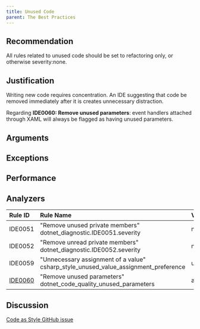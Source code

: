 ```yaml
---
title: Unused Code
parent: The Best Practices
---
```


## Recommendation

All rules related to unused code should be set to refactoring only, or otherwise severity:none.

## Justification

Writing new code requires concentration. An IDE suggesting that code be removed immediately after it is creates unnecessary distraction.

Regarding **IDE0060: Remove unused parameters**: event handlers attached through XAML will always be flagged as having unused parameters.

## Arguments



## Exceptions



## Performance



## Analyzers

| Rule ID | Rule Name | Value
|:-|:-|:-|
| IDE0051 | "Remove unused private members"<br>dotnet_diagnostic.IDE0051.severity | none
| IDE0052 | "Remove unread private members"<br>dotnet_diagnostic.IDE0052.severity | none
| IDE0059 | "Unnecessary assignment of a value"<br>csharp_style_unused_value_assignment_preference | unused_local_variable:refactoring
| [IDE0060][1] | "Remove unused parameters"<br>dotnet_code_quality_unused_parameters | all:refactoring |

[1]: https://docs.microsoft.com/en-us/visualstudio/ide/editorconfig-language-conventions?#net-code-quality-settings

## Discussion

[Code as Style GitHub issue]()